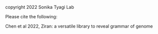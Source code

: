 copyright 2022 Sonika Tyagi Lab

Please cite the following:

Chen et al 2022, Ziran: a versatile library to reveal grammar of genome

